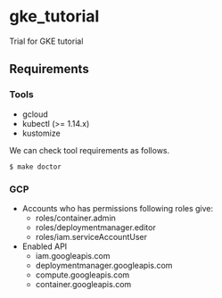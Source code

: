 # gke_tutorial

Trial for GKE tutorial

## Requirements

### Tools

- gcloud
- kubectl (>= 1.14.x)
- kustomize

We can check tool requirements as follows.

```
$ make doctor
```

### GCP

- Accounts who has permissions following roles give:
   - roles/container.admin
   - roles/deploymentmanager.editor
   - roles/iam.serviceAccountUser
- Enabled API
   - iam.googleapis.com
   - deploymentmanager.googleapis.com
   - compute.googleapis.com
   - container.googleapis.com

